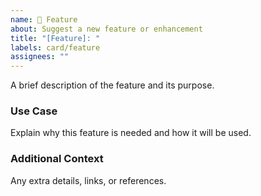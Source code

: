 ```yaml
---
name: 🚀 Feature
about: Suggest a new feature or enhancement
title: "[Feature]: "
labels: card/feature
assignees: ""
---
```


A brief description of the feature and its purpose.

### Use Case

Explain why this feature is needed and how it will be used.

### Additional Context

Any extra details, links, or references.
